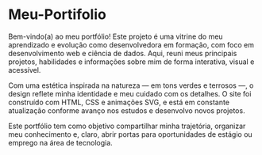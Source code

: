 # Meu-Portifolio
Bem-vindo(a) ao meu portfólio!
Este projeto é uma vitrine do meu aprendizado e evolução como desenvolvedora em formação, com foco em desenvolvimento web e ciência de dados. Aqui, reuni meus principais projetos, habilidades e informações sobre mim de forma interativa, visual e acessível.

Com uma estética inspirada na natureza — em tons verdes e terrosos —, o design reflete minha identidade e meu cuidado com os detalhes. O site foi construído com HTML, CSS e animações SVG, e está em constante atualização conforme avanço nos estudos e desenvolvo novos projetos.

Este portfólio tem como objetivo compartilhar minha trajetória, organizar meu conhecimento e, claro, abrir portas para oportunidades de estágio ou emprego na área de tecnologia.
